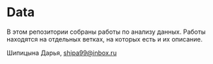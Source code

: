 # Data
В этом репозитории собраны работы по анализу данных. Работы находятся на отдельных ветках, на которых есть и их описание.

Шипицына Дарья, shipa99@inbox.ru
